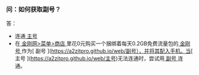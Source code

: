 ### 问：如何获取副号？
答：
- 连通[ 主号 ]()
- 在[ 金刚网>菜单>商店 ]()里花0元购买一个捆绑着每天0.2GB免费流量包的[ 金刚号 ](https://a2zitpro.github.io/web/金刚号)作为[ 副号 ](https://a2zitpro.github.io/web/副号），并将其配入手机。当[ 主号 ](https://a2zitpro.github.io/web/主号)无法连通时，尝试用[ 副号 ](https://a2zitpro.github.io/web/副号)连通。


